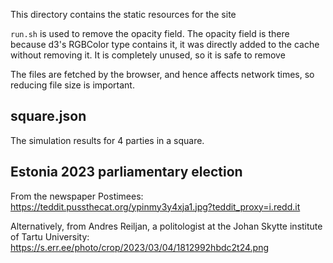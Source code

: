 This directory contains the static resources for the site

`run.sh` is used to remove the opacity field. The opacity field is there because d3's RGBColor type contains it, it was directly added to the cache without removing it. It is completely unused, so it is safe to remove

The files are fetched by the browser, and hence affects network times, so reducing file size is important.

## square.json

The simulation results for 4 parties in a square.

## Estonia 2023 parliamentary election

From the newspaper Postimees: https://teddit.pussthecat.org/ypinmy3y4xja1.jpg?teddit_proxy=i.redd.it

Alternatively, from Andres Reiljan, a politologist at the Johan Skytte institute of Tartu University: https://s.err.ee/photo/crop/2023/03/04/1812992hbdc2t24.png

